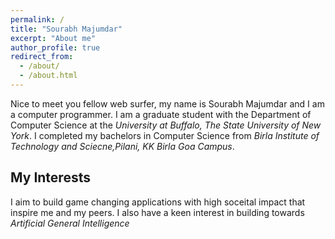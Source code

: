 ```yaml
---
permalink: /
title: "Sourabh Majumdar"
excerpt: "About me"
author_profile: true
redirect_from: 
  - /about/
  - /about.html
---
```


Nice to meet you fellow web surfer, my name is Sourabh Majumdar and I am a computer programmer. I am a graduate student with the Department of Computer Science at the *University at Buffalo, The State University of New York*. I completed my bachelors in Computer Science from *Birla Institute of Technology and Sciecne,Pilani, KK Birla Goa Campus*.

## My Interests

I aim to build game changing applications with high soceital impact that inspire me and my peers. I also have a keen interest in building towards *Artificial General Intelligence*
